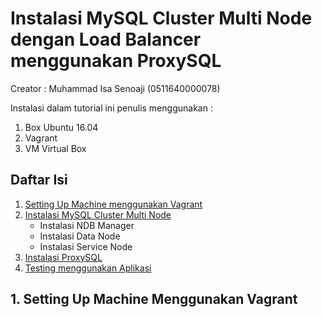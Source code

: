 # Instalasi MySQL Cluster Multi Node dengan Load Balancer menggunakan ProxySQL
Creator : Muhammad Isa Senoaji (0511640000078)

Instalasi dalam tutorial ini penulis menggunakan :
 1. Box Ubuntu 16.04
 2. Vagrant
 3. VM Virtual Box

## Daftar Isi
1. [Setting Up Machine menggunakan Vagrant](#setting-up-machine-menggunakan-vagrant)
2. [Instalasi MySQL Cluster Multi Node](#instalasi-mysql-cluster-multi-node) 
   - Instalasi NDB Manager
   - Instalasi Data Node
   - Instalasi Service Node
3. [Instalasi ProxySQL](#instalasi-proxysql)
4. [Testing menggunakan Aplikasi](#testing-menggunakan-aplikasi)

## 1. Setting Up Machine Menggunakan Vagrant
